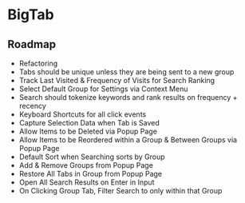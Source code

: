 # BigTab

## Roadmap

- Refactoring
- Tabs should be unique unless they are being sent to a new group
- Track Last Visited & Frequency of Visits for Search Ranking
- Select Default Group for Settings via Context Menu
- Search should tokenize keywords and rank results on frequency + recency
- Keyboard Shortcuts for all click events
- Capture Selection Data when Tab is Saved
- Allow Items to be Deleted via Popup Page
- Allow Items to be Reordered within a Group & Between Groups via Popup Page
- Default Sort when Searching sorts by Group
- Add & Remove Groups from Popup Page
- Restore All Tabs in Group from Popup Page
- Open All Search Results on Enter in Input
- On Clicking Group Tab, Filter Search to only within that Group
